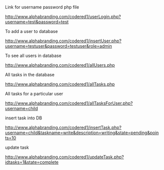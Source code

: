 Link for username password php file

http://www.alphabranding.com/codered1/userLogin.php?username=test&password=test

To add a user to database

http://www.alphabranding.com/codered1/insertUser.php?username=testuser&password=testuser&role=admin

To see all users in database

http://www.alphabranding.com/codered1/allUsers.php


All tasks in the database

http://www.alphabranding.com/codered1/allTasks.php


All tasks for a particular user

http://www.alphabranding.com/codered1/allTasksForUser.php?username=child


insert task into DB

http://www.alphabranding.com/codered1/insertTask.php?username=child&taskname=write&description=writing&state=pending&points=10


update task

http://www.alphabranding.com/codered1/updateTask.php?idtasks=1&state=complete
